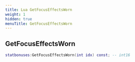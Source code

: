 ```yaml
---
title: Lua GetFocusEffectsWorn
weight: 1
hidden: true
menuTitle: GetFocusEffectsWorn
---
```

## GetFocusEffectsWorn
```lua
statbonuses:GetFocusEffectsWorn(int idx) const; -- int16
```